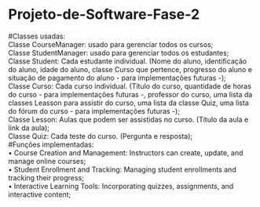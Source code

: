 # Projeto-de-Software-Fase-2
#Classes usadas:\
Classe CourseManager: usado para gerenciar todos os cursos;\
Classe StudentManager: usado para gerenciar todos os estudantes;\
Classe Student: Cada estudante individual. (Nome do aluno, identificação do aluno, idade do aluno, classe Curso que pertence, progresso do aluno e situação de pagamento do aluno - para implementações futuras -);\
Classe Curso: Cada curso individual. (Título do curso, quantidade de horas do curso - para implementações futuras -, professor do curso, uma lista da classes Leasson para assistir do curso, uma lista da classe Quiz, uma lista do fórum do curso - para implementações futuras -);\
Classe Lesson: Aulas que podem ser assistidas no curso. (Título da aula e link da aula);\
Classe Quiz: Cada teste do curso. (Pergunta e resposta);\
#Funções implementadas:\
• Course Creation and Management: Instructors can create, update, and manage online courses;\
• Student Enrollment and Tracking: Managing student enrollments and tracking their progress;\
• Interactive Learning Tools: Incorporating quizzes, assignments, and interactive content;
